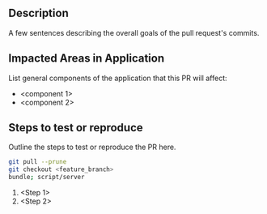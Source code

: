 ## Description
A few sentences describing the overall goals of the pull request's commits.

## Impacted Areas in Application
List general components of the application that this PR will affect:

* <component 1>
* <component 2>


## Steps to test or reproduce
Outline the steps to test or reproduce the PR here.

```sh
git pull --prune
git checkout <feature_branch>
bundle; script/server
```

1. <Step 1>
2. <Step 2>